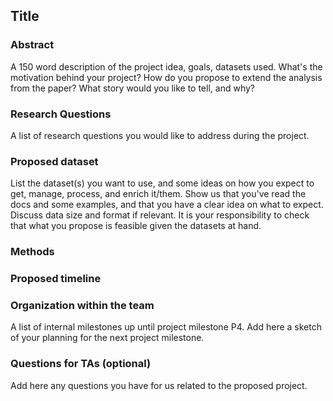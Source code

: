 ## Title
### Abstract
A 150 word description of the project idea, goals, datasets used. What's the motivation behind your project? How do you propose to extend the analysis from the paper? What story would you like to tell, and why? 
### Research Questions
A list of research questions you would like to address during the project.
### Proposed dataset
List the dataset(s) you want to use, and some ideas on how you expect to get, manage, process, and enrich it/them. Show us that you've read the docs and some examples, and that you have a clear idea on what to expect. Discuss data size and format if relevant. It is your responsibility to check that what you propose is feasible given the datasets at hand.
### Methods
### Proposed timeline
### Organization within the team
A list of internal milestones up until project milestone P4. Add here a sketch of your planning for the next project milestone.
### Questions for TAs (optional)
Add here any questions you have for us related to the proposed project.

